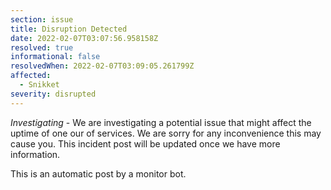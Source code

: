 ```yaml
---
section: issue
title: Disruption Detected
date: 2022-02-07T03:07:56.958158Z
resolved: true
informational: false
resolvedWhen: 2022-02-07T03:09:05.261799Z
affected:
  - Snikket
severity: disrupted
---
```

*Investigating* - We are investigating a potential issue that might affect the uptime of one our of services. We are sorry for any inconvenience this may cause you. This incident post will be updated once we have more information.

This is an automatic post by a monitor bot.
        